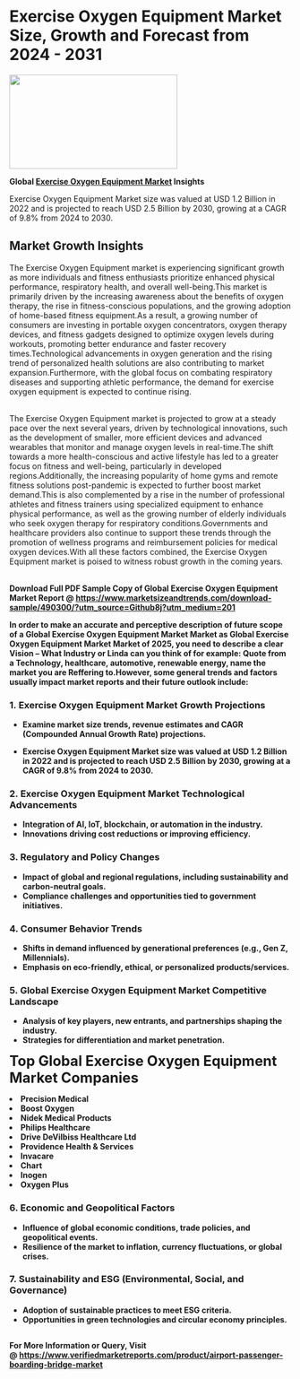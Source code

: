 <H1>Exercise Oxygen Equipment Market Size, Growth and Forecast from 2024 - 2031</H1><img class="aligncenter size-medium wp-image-584254" src="https://thirdeyenews.in/wp-content/uploads/2024/09/Global-Market-Research-300x168.jpeg" alt="" width="300" height="168" /><p><strong>Global&nbsp;<a href="https://www.marketsizeandtrends.com/download-sample/490300/?utm_source=Github8j?utm_medium=201">Exercise Oxygen Equipment Market</a> Insights</strong></p><p>Exercise Oxygen Equipment Market size was valued at USD 1.2 Billion in 2022 and is projected to reach USD 2.5 Billion by 2030, growing at a CAGR of 9.8% from 2024 to 2030.</p><p><h2>Market Growth Insights</h2> <p>The Exercise Oxygen Equipment market is experiencing significant growth as more individuals and fitness enthusiasts prioritize enhanced physical performance, respiratory health, and overall well-being.This market is primarily driven by the increasing awareness about the benefits of oxygen therapy, the rise in fitness-conscious populations, and the growing adoption of home-based fitness equipment.As a result, a growing number of consumers are investing in portable oxygen concentrators, oxygen therapy devices, and fitness gadgets designed to optimize oxygen levels during workouts, promoting better endurance and faster recovery times.Technological advancements in oxygen generation and the rising trend of personalized health solutions are also contributing to market expansion.Furthermore, with the global focus on combating respiratory diseases and supporting athletic performance, the demand for exercise oxygen equipment is expected to continue rising.<br><br> <b></b> </p> <p>The Exercise Oxygen Equipment market is projected to grow at a steady pace over the next several years, driven by technological innovations, such as the development of smaller, more efficient devices and advanced wearables that monitor and manage oxygen levels in real-time.The shift towards a more health-conscious and active lifestyle has led to a greater focus on fitness and well-being, particularly in developed regions.Additionally, the increasing popularity of home gyms and remote fitness solutions post-pandemic is expected to further boost market demand.This is also complemented by a rise in the number of professional athletes and fitness trainers using specialized equipment to enhance physical performance, as well as the growing number of elderly individuals who seek oxygen therapy for respiratory conditions.Governments and healthcare providers also continue to support these trends through the promotion of wellness programs and reimbursement policies for medical oxygen devices.With all these factors combined, the Exercise Oxygen Equipment market is poised to witness robust growth in the coming years.<br><br> <b></p><p><span class=""><strong>Download Full PDF Sample Copy of Global Exercise Oxygen Equipment Market Report</strong> @ <a href="https://www.marketsizeandtrends.com/download-sample/490300/?utm_source=Github8j?utm_medium=201" target="_blank">https://www.marketsizeandtrends.com/download-sample/490300/?utm_source=Github8j?utm_medium=201</a></span></p><p>In order to make an accurate and perceptive description of future scope of a Global&nbsp;Exercise Oxygen Equipment Market Market as Global&nbsp;Exercise Oxygen Equipment Market Market of 2025, you need to describe a clear Vision &ndash; What Industry or Linda can you think of for example: Quote from a Technology, healthcare, automotive, renewable energy, name the market you are Reffering to.However, some general trends and factors usually impact market reports and their future outlook include:</p><h3>1.&nbsp;<strong>Exercise Oxygen Equipment Market Growth Projections</strong></h3><ul><li>Examine market size trends, revenue estimates and CAGR (Compounded Annual Growth Rate) projections.</li><li><p>Exercise Oxygen Equipment Market size was valued at USD 1.2 Billion in 2022 and is projected to reach USD 2.5 Billion by 2030, growing at a CAGR of 9.8% from 2024 to 2030.</p></li></ul><h3>2.&nbsp;<strong>Exercise Oxygen Equipment Market Technological Advancements</strong></h3><ul><li>Integration of AI, IoT, blockchain, or automation in the industry.</li><li>Innovations driving cost reductions or improving efficiency.</li></ul><h3>3.&nbsp;<strong>Regulatory and Policy Changes</strong></h3><ul><li>Impact of global and regional regulations, including sustainability and carbon-neutral goals.</li><li>Compliance challenges and opportunities tied to government initiatives.</li></ul><h3>4.&nbsp;<strong>Consumer Behavior Trends</strong></h3><ul><li>Shifts in demand influenced by generational preferences (e.g., Gen Z, Millennials).</li><li>Emphasis on eco-friendly, ethical, or personalized products/services.</li></ul><h3>5.&nbsp;<strong>Global Exercise Oxygen Equipment Market Competitive Landscape</strong></h3><ul><li>Analysis of key players, new entrants, and partnerships shaping the industry.</li><li>Strategies for differentiation and market penetration.</li></ul><p data-pm-slice="1 1 []"><span style="color: inherit; font-family: inherit; font-size: 25px;">Top Global Exercise Oxygen Equipment Market Companies</span></p><div class="" data-test-id=""><p><li>Precision Medical</li><li> Boost Oxygen</li><li> Nidek Medical Products</li><li> Philips Healthcare</li><li> Drive DeVilbiss Healthcare Ltd</li><li> Providence Health & Services</li><li> Invacare</li><li> Chart</li><li> Inogen</li><li> Oxygen Plus</li></p></div><h3>6.&nbsp;<strong>Economic and Geopolitical Factors</strong></h3><ul><li>Influence of global economic conditions, trade policies, and geopolitical events.</li><li>Resilience of the market to inflation, currency fluctuations, or global crises.</li></ul><h3>7.&nbsp;<strong>Sustainability and ESG (Environmental, Social, and Governance)</strong></h3><ul><li>Adoption of sustainable practices to meet ESG criteria.</li><li>Opportunities in green technologies and circular economy principles.</li></ul><h2><strong style="font-size: 14px;">For More Information or Query, Visit @&nbsp;</strong><a style="background-color: #ffffff; font-size: 14px;" href="https://www.marketsizeandtrends.com/report/exercise-oxygen-equipment-market/" target="_blank">https://www.verifiedmarketreports.com/product/airport-passenger-boarding-bridge-market</a></h2>